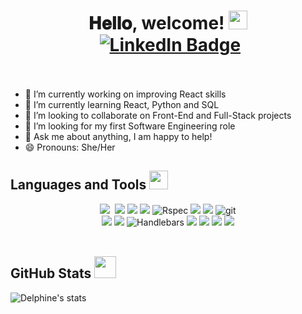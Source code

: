 <h1 align="center">
  𝐇𝐞𝐥𝐥𝐨, welcome! <img src = "https://raw.githubusercontent.com/MartinHeinz/MartinHeinz/master/wave.gif" width = 30px> 
  <div id="badges" align="center">
  <img src="https://komarev.com/ghpvc/?username=delphiine&style=flat-square&color=blue" alt=""/>
  <a href="https://www.linkedin.com/in/delphine-mubiligi/" target="_blank" rel="noopener noreferrer">
    <img src="https://img.shields.io/badge/LinkedIn-blue?style=for-the-badge&logo=linkedin&logoColor=white&style=flat-square" alt="LinkedIn Badge"/>
  </a>
</div>
<br />
</h1>

- 🔭 I’m currently working on improving React skills
- 🌱 I’m currently learning React, Python and SQL
- 👯 I’m looking to collaborate on Front-End and Full-Stack projects
- 🤔 I’m looking for my first Software Engineering role
- 💬 Ask me about anything, I am happy to help!
- 😄 Pronouns: She/Her


## Languages and Tools <img src = "https://media2.giphy.com/media/QssGEmpkyEOhBCb7e1/giphy.gif?cid=ecf05e47a0n3gi1bfqntqmob8g9aid1oyj2wr3ds3mg700bl&rid=giphy.gif" width = 30px> 
<div align="center">
  <img src="https://img.shields.io/badge/ruby-%23CC342D.svg?style=for-the-badge&logo=ruby&logoColor=white"/>&nbsp
  <img src="https://img.shields.io/badge/javascript-%23323330.svg?style=for-the-badge&logo=javascript&logoColor=%23F7DF1E"/>
  <img src="https://img.shields.io/badge/node.js-6DA55F?style=for-the-badge&logo=node.js&logoColor=white"/>
  <img src="https://img.shields.io/badge/express.js-%23404d59.svg?style=for-the-badge&logo=express&logoColor=%2361DAFB"/>
  <img src="https://img.shields.io/badge/RSpec-blue?style=for-the-badge&logo=Rspec&logoColor=white" alt="Rspec"/>
  <img src="https://img.shields.io/badge/-jest-%23C21325?style=for-the-badge&logo=jest&logoColor=white"/>
  <img src="https://img.shields.io/badge/-cypress-%23E5E5E5?style=for-the-badge&logo=cypress&logoColor=058a5e"/>
  <img src="https://img.shields.io/badge/git-F05032.svg?style=for-the-badge&logo=git&logoColor=white" alt="git"/>
</div>
<div align="center">
  <img src="https://img.shields.io/badge/github-%23121011.svg?style=for-the-badge&logo=github&logoColor=white"/>
  <img src="https://img.shields.io/badge/react_native-%2320232a.svg?style=for-the-badge&logo=react&logoColor=%2361DAFB"/>
  <img src="https://img.shields.io/badge/Handlebars-black?style=for-the-badge&logo=Handlebars&logoColor=white" alt="Handlebars"/>
  <img src="https://img.shields.io/badge/html5-%23E34F26.svg?style=for-the-badge&logo=html5&logoColor=white"/>
  <img src="https://img.shields.io/badge/css3-%231572B6.svg?style=for-the-badge&logo=css3&logoColor=white"/>
  <img src="https://img.shields.io/badge/postgres-%23316192.svg?style=for-the-badge&logo=postgresql&logoColor=white"/>
  <img src="https://img.shields.io/badge/MongoDB-%234ea94b.svg?style=for-the-badge&logo=mongodb&logoColor=white"/>
</div>
<br />

## GitHub Stats <img src = "https://i.pinimg.com/originals/65/c4/f4/65c4f452571be1261e9c623f7da488ac.gif" width = 35px>
![Delphine's stats](https://github-readme-stats.vercel.app/api?username=delphiine&show_icons=true&theme=buefy&count_private=true&hide=stars&hide_title=true&hide_border=true&custom_title=statistics&line_height=35&card_width=370)
